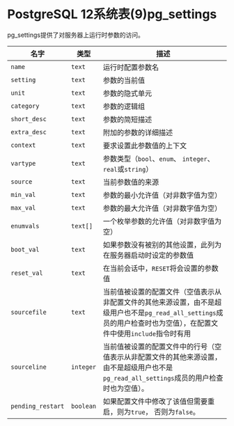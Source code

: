 # PostgreSQL 12系统表(9)pg_settings

pg_settings提供了对服务器上运行时参数的访问。

| 名字              | 类型      | 描述                                                         |
| ----------------- | --------- | ------------------------------------------------------------ |
| `name`            | `text`    | 运行时配置参数名                                             |
| `setting`         | `text`    | 参数的当前值                                                 |
| `unit`            | `text`    | 参数的隐式单元                                               |
| `category`        | `text`    | 参数的逻辑组                                                 |
| `short_desc`      | `text`    | 参数的简短描述                                               |
| `extra_desc`      | `text`    | 附加的参数的详细描述                                         |
| `context`         | `text`    | 要求设置此参数值的上下文                                     |
| `vartype`         | `text`    | 参数类型（`bool`、`enum`、 `integer`、`real`或`string`）     |
| `source`          | `text`    | 当前参数值的来源                                             |
| `min_val`         | `text`    | 参数的最小允许值（对非数字值为空）                           |
| `max_val`         | `text`    | 参数的最大允许值（对非数字值为空）                           |
| `enumvals`        | `text[]`  | 一个枚举参数的允许值（对非数字值为空）                       |
| `boot_val`        | `text`    | 如果参数没有被别的其他设置，此列为在服务器启动时设定的参数值 |
| `reset_val`       | `text`    | 在当前会话中，`RESET`将会设置的参数值                        |
| `sourcefile`      | `text`    | 当前值被设置的配置文件（空值表示从非配置文件的其他来源设置，由不是超级用户也不是`pg_read_all_settings`成员的用户检查时也为空值），在配置文件中使用`include`指令时有用 |
| `sourceline`      | `integer` | 当前值被设置的配置文件中的行号（空值表示从非配置文件的其他来源设置，由不是超级用户也不是`pg_read_all_settings`成员的用户检查时也为空值）。 |
| `pending_restart` | `boolean` | 如果配置文件中修改了该值但需要重启，则为`true`， 否则为`false`。 |